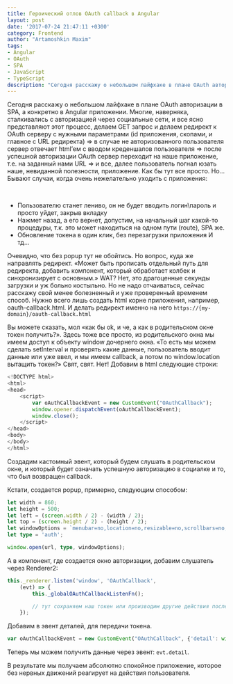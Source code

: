 ```yaml
---
title: Героический отлов OAuth callback в Angular
layout: post
date: '2017-07-24 21:47:11 +0300'
category: Frontend
author: "Artamoshkin Maxim"
tags:
- Angular
- OAuth
- SPA
- JavaScript
- TypeScript
description: "Сегодня расскажу о небольшом лайфхаке в плане OAuth авторизации в SPA, а конкретно в Angular приложении. Многие, наверняка, сталкивались с авторизацией через социальные сети, и все ясно представляют этот процесс, делаем GET запрос и делаем редирект к OAuth серверу с нужными параметрами (id приложения, скопами, и главное с URL редиректа) => в случае не авторизованного пользователя сервер отвечает html’ем с вводом креденшалов пользователя => после успешной авторизации OAuth сервер переходит на наше приложение, т.е. на заданный нами URL =>  и все, далее пользователь погнал юзать наше, невиданной полезности, приложение. Как бы тут все просто. Но… Бывают случаи, когда очень нежелательно уходить с приложения:" 
---
```


Сегодня расскажу о небольшом лайфхаке в плане OAuth авторизации в SPA, а конкретно в Angular приложении. Многие, наверняка, сталкивались с авторизацией через социальные сети, и все ясно представляют этот процесс, делаем GET запрос и делаем редирект к OAuth серверу с нужными параметрами (id приложения, скопами, и главное с URL редиректа) => в случае не авторизованного пользователя сервер отвечает html’ем с вводом креденшалов пользователя => после успешной авторизации OAuth сервер переходит на наше приложение, т.е. на заданный нами URL =>  и все, далее пользователь погнал юзать наше, невиданной полезности, приложение. Как бы тут все просто. Но… Бывают случаи, когда очень нежелательно уходить с приложения:

<!-- more -->

<br>

- Пользователю станет лениво, он не будет вводить логин\пароль и просто уйдет, закрыв вкладку
- Нажмет назад, а его вернет, допустим, на начальный шаг какой-то процедуры, т.к. это может находиться на одном пути (route), SPA же.
- Обновление токена в один клик, без перезагрузки приложения
И тд…

Очевидно, что без popup тут не обойтись. Но вопрос, куда же направлять редирект. «Может быть прописать отдельный путь для редиректа, добавить компонент, который обработает колбек и синхронизирует с основным.» WAT? Нет, это  драгоценные секунды загрузки и уж больно костыльно. Но не надо отчаиваться, сейчас расскажу свой менее болезненный и уже проверенный временем способ.
Нужно всего лишь создать html корне приложения, например, oauth-callback.html. И делать редирект именно на него
`https://{my-domain}/oauth-callback.html`

Вы можете сказать, мол «как бы ok, и че, а как в родительском окне токен получить?». Здесь тоже все просто, из родительского окна мы имеем доступ к объекту window дочернего окна.
«То есть мы можем сделать setInterval и проверять какие данные, пользователь вводит данные или уже ввел, и мы имеем callback, а потом по window.location вытащить токен?» 
Свят, свят. Нет!  Добавим в html следующие строки: 

```ts  
<!DOCTYPE html>
<html>
<head>  
    <script>
        var oAuthCallbackEvent = new CustomEvent("OAuthCallback");
        window.opener.dispatchEvent(oAuthCallbackEvent);
        window.close();
    </script>
</head>
<body>
</body>
</html>
```

Создадим кастомный эвент, который будем слушать в родительском окне, и который будет означать успешную авторизацию в социалке и то, что был возвращен callback.

Кстати, создается popup, примерно, следующим способом: 

```ts
let width = 860;
let height = 500;
let left = (screen.width / 2) - (width / 2);
let top = (screen.height / 2) - (height / 2);
let windowOptions = `menubar=no,location=no,resizable=no,scrollbars=no,status=no, width=${width}, height=${height}, top=${top}, left=${left}`;
let type = 'auth';

window.open(url, type, windowOptions);
```

А в компонент, где создается окно авторизации, добавим слушатель через Renderer2:

```ts
this._renderer.listen('window', 'OAuthCallback',
    (evt) => {
        this._globalOAuthCallbackListenFn();

		// тут сохраняем наш токен или производим другие действия после успешной авторизации
    });
```

Добавим в эвент деталей, для передачи токена.
```ts 
var oAuthCallbackEvent = new CustomEvent("OAuthCallback", {'detail': window.location.search});
```

Теперь мы можем получить данные через эвент: `evt.detail`.

В результате мы получаем абсолютно спокойное приложение, которое без нервных движений реагирует на действия пользователя. 